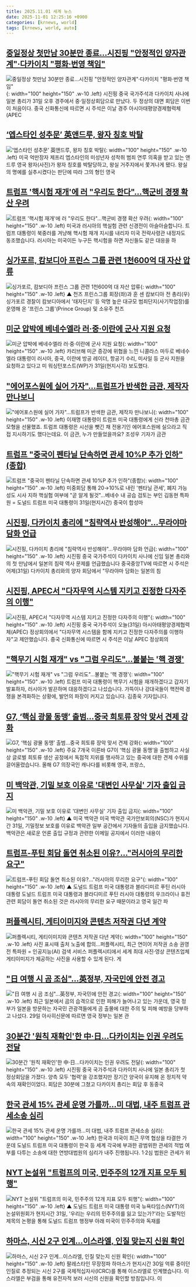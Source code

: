 ```yaml
---
title: 2025.11.01 세계 뉴스
date: 2025-11-01 12:25:16 +0900
categories: [krnews, world]
tags: [krnews, world, auto]
---
```

## [중일정상 첫만남 30분만 종료…시진핑 "안정적인 양자관계"·다카이치 "평화·번영 책임"](https://n.news.naver.com/mnews/article/088/0000978602)

![중일정상 첫만남 30분만 종료…시진핑 "안정적인 양자관계"·다카이치 "평화·번영 책임"](https://mimgnews.pstatic.net/image/origin/088/2025/10/31/978602.jpg?type=nf220_150){: width="100" height="150" .w-10 .left}
시진핑 중국 국가주석과 다카이치 사나에 일본 총리가 31일 오후 경주에서 중·일정상회담으로 만났다. 두 정상의 대면 회담은 이번이 처음이다. 중국 신화통신에 따르면 시 주석은 이날 경주 아시아태평양경제협력체(APEC

## [‘엡스타인 성추문’ 英앤드루, 왕자 칭호 박탈](https://n.news.naver.com/mnews/article/020/0003671307)

![‘엡스타인 성추문’ 英앤드루, 왕자 칭호 박탈](https://mimgnews.pstatic.net/image/origin/020/2025/11/01/3671307.jpg?type=nf220_150){: width="100" height="150" .w-10 .left}
미국 억만장자 제프리 엡스타인의 미성년자 성착취 범죄 연루 의혹을 받고 있는 앤드루 영국 왕자(사진)가 왕자 칭호를 박탈당하고, 왕실 거주지에서 쫓겨나게 됐다. 왕실의 명예를 실추시켰다는 판단에 따라 그의 형인 영국

## [트럼프 '핵시험 재개'에 러 "우리도 한다"…핵군비 경쟁 확산 우려](https://n.news.naver.com/mnews/article/448/0000567555)

![트럼프 '핵시험 재개'에 러 "우리도 한다"…핵군비 경쟁 확산 우려](https://mimgnews.pstatic.net/image/origin/448/2025/10/31/567555.jpg?type=nf220_150){: width="100" height="150" .w-10 .left}
미국과 러시아의 핵실험 관련 신경전이 아슬아슬합니다. 트럼프 대통령이 북중러를 겨냥해 핵시험 재개 지시를 내리자 미국 전략사령관 내정자도 동조했습니다. 러시아는 미국이든 누구든 핵시험을 하면 자신들도 같은 대응을 하

## [싱가포르, 캄보디아 프린스 그룹 관련 1천600억 대 자산 압류](https://n.news.naver.com/mnews/article/055/0001304495)

![싱가포르, 캄보디아 프린스 그룹 관련 1천600억 대 자산 압류](https://mimgnews.pstatic.net/image/origin/055/2025/10/31/1304495.jpg?type=nf220_150){: width="100" height="150" .w-10 .left}
▲ 천즈 프린스그룹 회장(좌)과 훈 센 캄보디아 전 총리(우) 싱가포르 경찰이 캄보디아에서 '태자단지' 등 악명 높은 대규모 범죄단지(사기작업장)를 운영해 온 '프린스 그룹'(Prince Group) 및 소유주 천즈

## [미군 압박에 베네수엘라 러·중·이란에 군사 지원 요청](https://n.news.naver.com/mnews/article/003/0013574335)

![미군 압박에 베네수엘라 러·중·이란에 군사 지원 요청](https://mimgnews.pstatic.net/image/origin/003/2025/11/01/13574335.jpg?type=nf220_150){: width="100" height="150" .w-10 .left}
카리브해 미군 증강에 위협을 느낀 니콜라스 마두로 베네수엘라 대통령이 러시아, 중국, 이란에 방공 레이더, 항공기 수리, 미사일 등 군사 지원을 요청하고 있다고 미 워싱턴포스트(WP)가 31일(현지시각) 보도했다.

## ["에어포스원에 실어 가자"…트럼프가 반색한 금관, 제작자 만나보니](https://n.news.naver.com/mnews/article/057/0001916168)

!["에어포스원에 실어 가자"…트럼프가 반색한 금관, 제작자 만나보니](https://mimgnews.pstatic.net/image/origin/057/2025/10/31/1916168.jpg?type=nf220_150){: width="100" height="150" .w-10 .left}
이재명 대통령이 트럼프 미국 대통령에게 신라 천마총 금관 모형을 선물했죠. 트럼프 대통령은 시선을 뺏긴 채 전용기인 에어포스원에 실으라고 직접 지시하기도 했다는데요. 이 금관, 누가 만들었을까요? 조성우 기자가 금관

## [트럼프 "중국이 펜타닐 단속하면 관세 10%P 추가 인하"(종합)](https://n.news.naver.com/mnews/article/001/0015717658)

![트럼프 "중국이 펜타닐 단속하면 관세 10%P 추가 인하"(종합)](https://mimgnews.pstatic.net/image/origin/001/2025/11/01/15717658.jpg?type=nf220_150){: width="100" height="150" .w-10 .left}
미중회담 통해 20→10%로 내린 '펜타닐 관세', 폐지 가능성도 시사 지하 핵실험 여부에 "곧 알게 될것"…베네수 내 공습 검토는 부인 김동현 특파원 = 도널드 트럼프 미국 대통령이 31일(현지시간) 중국이 합성마

## [시진핑, 다카이치 총리에 "침략역사 반성해야"…무라야마 담화 언급](https://n.news.naver.com/mnews/article/422/0000796980)

![시진핑, 다카이치 총리에 "침략역사 반성해야"…무라야마 담화 언급](https://mimgnews.pstatic.net/image/origin/422/2025/11/01/796980.jpg?type=nf220_150){: width="100" height="150" .w-10 .left}
시진핑 중국 국가주석이 다카이치 사나에 신임 일본 총리와의 첫 만남에서 일본의 침략 역사 문제를 언급했습니다 중국중앙TV에 따르면 시 주석은 어제(31일) 다카이치 총리와의 양자 회담에서 "무라야마 담화는 일본의 침

## [시진핑, APEC서 "다자무역 시스템 지키고 진정한 다자주의 이행"](https://n.news.naver.com/mnews/article/437/0000462659)

![시진핑, APEC서 "다자무역 시스템 지키고 진정한 다자주의 이행"](https://mimgnews.pstatic.net/image/origin/437/2025/10/31/462659.jpg?type=nf220_150){: width="100" height="150" .w-10 .left}
시진핑 중국 국가주석이 오늘(31일) 아시아태평양경제협력체(APEC) 정상회의에서 "다자무역 시스템을 함께 지키고 진정한 다자주의를 이행하자"고 제안했습니다. 중국 신화통신에 따르면 시 주석은 이날 APEC 정상회의

## ["핵무기 시험 재개" vs "그럼 우리도"...불붙는 '핵 경쟁'](https://n.news.naver.com/mnews/article/052/0002266721)

!["핵무기 시험 재개" vs "그럼 우리도"...불붙는 '핵 경쟁'](https://mimgnews.pstatic.net/image/origin/052/2025/10/31/2266721.jpg?type=nf220_150){: width="100" height="150" .w-10 .left}
트럼프 미국 대통령이 핵무기 시험을 재개하겠다고 갑자기 발표하자, 러시아가 발끈하며 대응하겠다고 나섰습니다. 가뜩이나 강대국들이 핵전력 경쟁을 본격화하는 상황에, 발언의 파장이 커지고 있습니다. 김종욱 기자입니다.

## [G7, ‘핵심 광물 동맹’ 출범…중국 희토류 장악 맞서 견제 강화](https://n.news.naver.com/mnews/article/056/0012057944)

![G7, ‘핵심 광물 동맹’ 출범…중국 희토류 장악 맞서 견제 강화](https://mimgnews.pstatic.net/image/origin/056/2025/11/01/12057944.jpg?type=nf220_150){: width="100" height="150" .w-10 .left}
주요 7개국 이른바 G7이 ‘핵심 광물 동맹’을 출범하고 사실상 글로벌 희토류 생산 공정에서 독점적 지위를 행사하고 있는 중국에 대한 견제 수위를 끌어올렸습니다. 올해 G7 의장국인 캐나다를 비롯해 영국, 프랑스,

## [미 백악관, 기밀 보호 이유로 '대변인 사무실' 기자 출입 금지](https://n.news.naver.com/mnews/article/055/0001304563)

![미 백악관, 기밀 보호 이유로 '대변인 사무실' 기자 출입 금지](https://mimgnews.pstatic.net/image/origin/055/2025/11/01/1304563.jpg?type=nf220_150){: width="100" height="150" .w-10 .left}
▲ 미국 백악관 미국 백악관 국가안보회의(NSC)가 현지시간 31일, 기밀정보 보호를 이유로 백악관 일부 공간에서 기자들의 출입을 금지했습니다. 백악관은 새로운 언론 출입 규정과 관련한 이메일 공지에서 이러한 내용이

## [트럼프-푸틴 회담 돌연 취소된 이유?…"러시아의 무리한 요구"](https://n.news.naver.com/mnews/article/055/0001304454)

![트럼프-푸틴 회담 돌연 취소된 이유?…"러시아의 무리한 요구"](https://mimgnews.pstatic.net/image/origin/055/2025/10/31/1304454.jpg?type=nf220_150){: width="100" height="150" .w-10 .left}
▲ 도널드 트럼프 미국 대통령과 블라디미르 푸틴 러시아 대통령 도널드 트럼프 미국 대통령과 블라디미르 푸틴 러시아 대통령의 우크라이나 휴전 관련 회담이 돌연 취소된 것은 러시아의 무리한 요구 때문이라고 영국 일간 파

## [퍼플렉시티, 게티이미지와 콘텐츠 저작권 다년 계약](https://n.news.naver.com/mnews/article/001/0015717652)

![퍼플렉시티, 게티이미지와 콘텐츠 저작권 다년 계약](https://mimgnews.pstatic.net/image/origin/001/2025/11/01/15717652.jpg?type=nf220_150){: width="100" height="150" .w-10 .left}
사진 표시때 출처 노출에 합의…퍼플렉시티, 최근 연이어 저작권 소송 권영전 특파원 = 인공지능(AI) 검색 서비스 퍼플렉시티에서 세계 최대 사진·영상 콘텐츠업체 게티이미지가 제공하는 사진을 사용할 수 있게 된다. 게

## ["日 여행 시 곰 조심"…英정부, 자국민에 안전 경고](https://n.news.naver.com/mnews/article/003/0013571548)

!["日 여행 시 곰 조심"…英정부, 자국민에 안전 경고](https://mimgnews.pstatic.net/image/origin/003/2025/10/31/13571548.jpg?type=nf220_150){: width="100" height="150" .w-10 .left}
최근 일본에서 곰의 습격으로 인한 피해가 늘어나고 있는 가운데, 영국 정부가 일본을 방문하는 자국민 관광객들에게 곰 출몰에 대한 주의 및 피해 예방을 당부하고 나섰다. 29일 아사히신문에 따르면 영국 정부는 일본 관

## [30분간 '원칙 재확인'한 中·日…다카이치는 인권 우려도 전달](https://n.news.naver.com/mnews/article/008/0005271767)

![30분간 '원칙 재확인'한 中·日…다카이치는 인권 우려도 전달](https://mimgnews.pstatic.net/image/origin/008/2025/10/31/5271767.jpg?type=nf220_150){: width="100" height="150" .w-10 .left}
시진핑 중국 국가주석과 다카이치 사나에 일본 총리가 첫 정상회담을 가졌다. 양측 모두 '협력'을 강조했지만 장기간 양국이 유지해 온 정치적 약속의 재확인이었다. 회담은 30분에 그쳤고 다카이치 총리는 회담 후 동중국

## [한국 관세 15% 관세 운명 가를까…미 대법, 내주 트럼프 관세소송 심리](https://n.news.naver.com/mnews/article/422/0000796992)

![한국 관세 15% 관세 운명 가를까…미 대법, 내주 트럼프 관세소송 심리](https://mimgnews.pstatic.net/image/origin/422/2025/11/01/796992.jpg?type=nf220_150){: width="100" height="150" .w-10 .left}
한국과 미국이 최근 무역 협상을 타결한 가운데 도널드 트럼프 미국 대통령이 한국 등 세계 각국에 부과한 광범위한 관세의 적법 여부를 다투는 소송에 대한 연방대법원의 심리가 내주 진행됩니다. 1·2심 법원은 관세가 위

## [NYT 논설위 "트럼프의 미국, 민주주의 12개 지표 모두 퇴행"](https://n.news.naver.com/mnews/article/055/0001304561)

![NYT 논설위 "트럼프의 미국, 민주주의 12개 지표 모두 퇴행"](https://mimgnews.pstatic.net/image/origin/055/2025/11/01/1304561.jpg?type=nf220_150){: width="100" height="150" .w-10 .left}
▲ 도널드 트럼프 미국 대통령 미국 뉴욕타임스(NYT)의 논설위원회가 현지시간 31일, '우리는 우리의 민주주의를 잃고 있는가?'라는 도발적인 제목의 논평을 통해 도널드 트럼프 행정부 아래 미국이 민주주의와 독재를

## [하마스, 시신 2구 인계…이스라엘, 인질 맞는지 신원 확인](https://n.news.naver.com/mnews/article/422/0000796621)

![하마스, 시신 2구 인계…이스라엘, 인질 맞는지 신원 확인](https://mimgnews.pstatic.net/image/origin/422/2025/10/31/796621.jpg?type=nf220_150){: width="100" height="150" .w-10 .left}
팔레스타인 무장정파 하마스가 현지시간 30일 억류 중이던 인질로 추정되는 시신 2구를 국제적십자사(ICRC)를 통해 이스라엘로 인계했습니다. 이스라엘은 부검을 통해 유전자적 보러 시신의 신원을 확인할 방침입니다. 이

